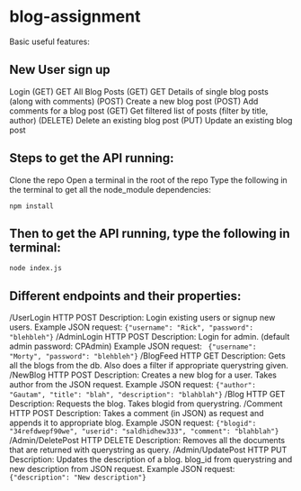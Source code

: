 # blog-assignment

Basic useful features:

## New User sign up
Login
(GET) GET All Blog Posts
(GET) GET Details of single blog posts (along with comments)
(POST) Create a new blog post
(POST) Add comments for a blog post
(GET) Get filtered list of posts (filter by title, author)
(DELETE) Delete an existing blog post
(PUT) Update an existing blog post

## Steps to get the API running: 
	
Clone the repo
Open a terminal in the root of the repo
Type the following in the terminal to get all the node_module dependencies:
```
npm install
```
## Then to get the API running, type the following in terminal: 
```	
node index.js
```

## Different endpoints and their properties: 

/UserLogin
	HTTP POST
	Description: Login existing users or signup new users.
	Example JSON request: 
	```
	{"username": "Rick", "password": "blehbleh"}
	```
/AdminLogin
	HTTP POST
	Description: Login for admin. (default admin password: CPAdmin)
	Example JSON request:
	``` 
	{"username": "Morty", "password": "blehbleh"}
	```
/BlogFeed
	HTTP GET
	Description: Gets all the blogs from the db. Also does a filter if appropriate querystring given.
/NewBlog
	HTTP POST
	Description: Creates a new blog for a user. Takes author from the JSON request.
	Example JSON request: 
	```
	{"author": "Gautam", "title": "blah", "description": "blahblah"}
	```
/Blog
	HTTP GET
	Description: Requests the blog. Takes blogid from querystring.
/Comment
	HTTP POST
	Description: Takes a comment (in JSON) as request and appends it to appropriate blog.
	Example JSON request:
	```
	{"blogid": "34refdwepf90we", "userid": "saldhidhew333", "comment": "blahblah"}
	```
/Admin/DeletePost
	HTTP DELETE
	Description: Removes all the documents that are returned with querystring as query.
/Admin/UpdatePost
	HTTP PUT
	Description: Updates the description of a blog. blog_id from querystring and new description from JSON request.
	Example JSON request:
	```
	{"description": "New description"}
	```
